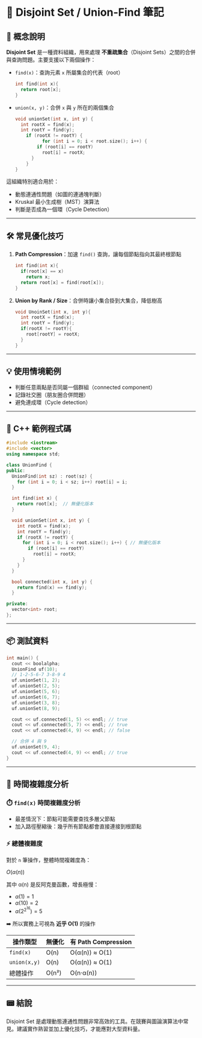 # 🧩 Disjoint Set / Union-Find 筆記

## 📌 概念說明

**Disjoint Set** 是一種資料組織，用來處理 **不重疏集合**（Disjoint Sets）之間的合併與查詢問題。主要支援以下兩個操作：

* `find(x)`：查詢元素 `x` 所屬集合的代表（root）

  ```cpp
  int find(int x){
    return root[x];
  }
  ```

  

* `union(x, y)`：合併 `x` 與 `y` 所在的兩個集合

  ```cpp
  void unionSet(int x, int y) {
    int rootX = find(x);
  	int rootY = find(y);
      if (rootX != rootY) {
  			for (int i = 0; i < root.size(); i++) {
          if (root[i] == rootY)
            root[i] = rootX;
        }
      }
  }
  ```

  

這組織特別適合用於：

* 動態連通性問題（如圖的連通塊判斷）
* Kruskal 最小生成樹（MST）演算法
* 判斷是否成為一個環（Cycle Detection）

---

## 🛠️ 常見優化技巧

1. **Path Compression**：加速 `find()` 查詢，讓每個節點指向其最終根節點

   ```cpp
   int find(int x){
     if(root[x] == x) 
       return x;
     return root[x] = find(root[x]);
   }
   ```

2. **Union by Rank / Size**：合併時讓小集合掛到大集合，降低樹高

   ```cpp
   void UnoinSet(int x, int y){
     int rootX = find(x);
     int rootY = find(y);
     if(rootX != rootY){
       root[rootY] = rootX;
     }
   }
   ```



---

## 💡 使用情境範例

* 判斷任意兩點是否同屬一個群組（connected component）
* 記錄社交圈（朋友圈合併問題）
* 避免連成環（Cycle detection）

---

## 🧪 C++ 範例程式碼

```cpp
#include <iostream>
#include <vector>
using namespace std;

class UnionFind {
public:
  UnionFind(int sz) : root(sz) {
    for (int i = 0; i < sz; i++) root[i] = i;
  }

  int find(int x) {
    return root[x];  // 無優化版本
  }

  void unionSet(int x, int y) {
    int rootX = find(x);
    int rootY = find(y);
    if (rootX != rootY) { 
      for (int i = 0; i < root.size(); i++) { // 無優化版本
        if (root[i] == rootY)
          root[i] = rootX;
      }
    }
  }

  bool connected(int x, int y) {
    return find(x) == find(y);
  }

private:
  vector<int> root;
};
```

---

## 📦 測試資料

```cpp
int main() {
  cout << boolalpha;
  UnionFind uf(10);
  // 1-2-5-6-7 3-8-9 4
  uf.unionSet(1, 2);
  uf.unionSet(2, 5);
  uf.unionSet(5, 6);
  uf.unionSet(6, 7);
  uf.unionSet(3, 8);
  uf.unionSet(8, 9);

  cout << uf.connected(1, 5) << endl; // true
  cout << uf.connected(5, 7) << endl; // true
  cout << uf.connected(4, 9) << endl; // false

  // 合併 4 與 9
  uf.unionSet(9, 4);
  cout << uf.connected(4, 9) << endl; // true
}
```

------

## 🧠 時間複雜度分析

### ⏱️ `find(x)` 時間複雜度分析

- 最差情況下：節點可能需要查找多層父節點
- 加入路徑壓縮後：幾乎所有節點都會直接連接到根節點

### ⚡ 總體複雜度

對於 `n` 筆操作，整體時間複雜度為：

$O(α(n))$

其中 α(n) 是反阿克曼函數，增長極慢：

- $α(1)=1$
- $α(10)=2$
- $α(2^{2^{16}}) = 5$

➡️ 所以實務上可視為 **近乎 O(1)** 的操作

| 操作類型     | 無優化 | 有 Path Compression |
| ------------ | ------ | ------------------- |
| `find(x)`    | O(n)   | O(α(n)) ≈ O(1)      |
| `union(x,y)` | O(n)   | O(α(n)) ≈ O(1)      |
| 總體操作     | O(n²)  | O(n·α(n))           |

------

## 📟 結說

Disjoint Set 是處理動態連通性問題非常高效的工具。在競賽與圖論演算法中常見。建議實作熟習並加上優化技巧，才能應對大型資料量。
